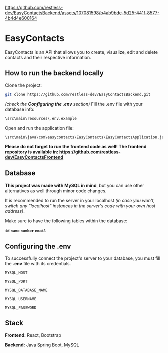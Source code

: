 https://github.com/restless-dev/EasyContactsBackend/assets/107081598/b4ab9bde-5d25-441f-8577-4b4d4e600164
# EasyContacts

EasyContacts is an API that allows you to create, visualize, edit and delete contacts and their respective information.

## How to run the backend locally

Clone the project:
```bash
git clone https://github.com/restless-dev/EasyContactsBackend.git
```

*(check the **Configuring the .env** section)* Fill the .env file with your database info:
```bash
\src\main\resources\.env.example
```

Open and run the application file:
```bash
\src\main\java\com\easycontacts\EasyContacts\EasyContactsApplication.java
```

**Please do not forget to run the frontend code as well! The frontend repository is available in: https://github.com/restless-dev/EasyContactsFrontend**



## Database

**This project was made with MySQL in mind**, but you can use other alternatives as well through minor code changes.

It is recommended to run the server in your localhost *(in case you won't, switch any "localhost" instances in the server's code with your own host address)*.

Make sure to have the following tables within the database:

**`id` `name` `number` `email`**
## Configuring the .env

To successfully connect the project's server to your database, you must fill the **.env** file with its credentials. 

`MYSQL_HOST`

`MYSQL_PORT`

`MYSQL_DATABASE_NAME`

`MYSQL_USERNAME`

`MYSQL_PASSWORD`
 ## Stack

**Frontend:** React, Bootstrap

**Backend:** Java Spring Boot, MySQL

